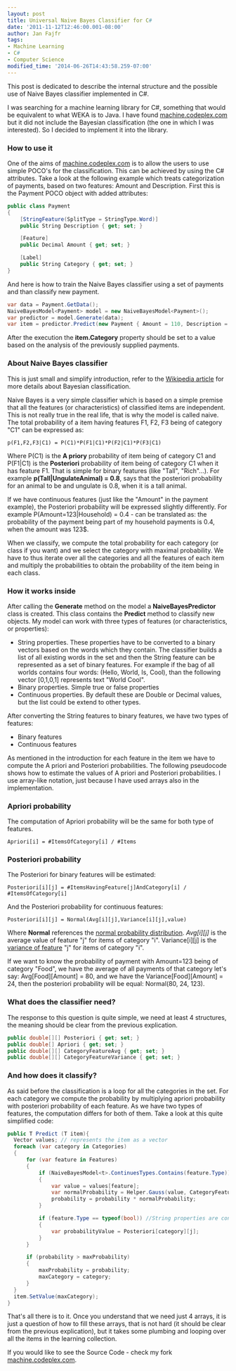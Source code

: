 ```yaml
---
layout: post
title: Universal Naive Bayes Classifier for C#
date: '2011-11-12T12:46:00.001-08:00'
author: Jan Fajfr
tags:
- Machine Learning
- C#
- Computer Science
modified_time: '2014-06-26T14:43:58.259-07:00'
---
```

This post is dedicated to describe the internal structure and the
possible use of Naive Bayes classifier implemented in C\#.

I was searching for a machine learning library for C\#, something that
would be equivalent to what WEKA is to Java. I have found
[machine.codeplex.com](http://machine.codeplex.com) but it did not
include the Bayesian classification (the one in which I was interested).
So I decided to implement it into the library.

### How to use it
One of the aims of [machine.codeplex.com](http://machine.codeplex.com)
is to allow the users to use simple POCO's for the classification. This
can be achieved by using the C\# attributes. Take a look at the
following example which treats categorization of payments, based on two
features: Amount and Description.
First this is the Payment POCO object with added attributes:

```csharp
public class Payment
{
    [StringFeature(SplitType = StringType.Word)]
    public String Description { get; set; }

    [Feature]
    public Decimal Amount { get; set; }

    [Label]
    public String Category { get; set; }
}
```

And here is how to train the Naive Bayes classifier using a set of
payments and than classify new payment.

```csharp
var data = Payment.GetData();            
NaiveBayesModel<Payment> model = new NaiveBayesModel<Payment>();
var predictor = model.Generate(data);
var item = predictor.Predict(new Payment { Amount = 110, Description = "SPORT SF - PARIS 18 Rue Fleurus" });
```


After the execution the **item.Category** property should be set to a
value based on the analysis of the previously supplied payments.

### About Naive Bayes classifier
This is just small and simplify introduction, refer to the [Wikipedia
article](http://en.wikipedia.org/wiki/Naive_Bayes_classifier) for more
details about Bayesian classification.

Naive Bayes is a very simple classifier which is based on a simple
premise that all the features (or characteristics) of classified items
are independent. This is not really true in the real life, that is why
the model is called naive.
The total probability of a item having features F1, F2, F3 being of
category "C1" can be expressed as:

```
p(F1,F2,F3|C1) = P(C1)*P(F1|C1)*P(F2|C1)*P(F3|C1)
```

Where P(C1) is the **A priory** probability of item being of category C1
and P(F1|C1) is the **Posteriori** probability of item being of category
C1 when it has feature F1.
That is simple for binary features (like "Tall", "Rich"...). For example
**p(Tall|UngulateAnimal) = 0.8**, says that the posteriori probability for
an animal to be and ungulate is 0.8, when it is a tall animal.

If we have continuous features (just like the "Amount" in the payment
example), the Posteriori probability will be expressed slightly
differently. For example P(Amount=123|Household) = 0.4 - can be
translated as: the probability of the payment being part of my household
payments is 0.4, when the amount was 123\$.

When we classify, we compute the total probability for each category (or
class if you want) and we select the category with maximal probability.
We have to thus iterate over all the categories and all the features of
each item and multiply the probabilities to obtain the probability of
the item being in each class.


### How it works inside
After calling the **Generate** method on the model a
**NaiveBayesPredictor** class is created. This class contains the
**Predict** method to classify new objects.
My model can work with three types of features (or characteristics, or
properties):

-   String properties. These properties have to be converted to a binary
    vectors based on the words which they contain. The classifier builds
    a list of all existing words in the set and then the String feature
    can be represented as a set of binary features. For example if the
    bag of all worlds contains four words: (Hello, World, Is, Cool),
    than the following vector [0,1,0,1] represents text "World Cool".
-   Binary properties. Simple true or false properties
-   Continuous properties. By default these are Double or Decimal
    values, but the list could be extend to other types.

After converting the String features to binary features, we have two
types of features:

-   Binary features
-   Continuous features

As mentioned in the introduction for each feature in the item we have to
compute the A priori and Posteriori probabilities. The following
pseudocode shows how to estimate the values of A priori and Posteriori
probabilities. I use array-like notation, just because I have used
arrays also in the implementation.


### Apriori probability
The computation of Apriori probability will be the same for both type of
features.

```
Apriori[i] = #ItemsOfCategory[i] / #Items
```

### Posteriori probability
The Posteriori for binary features will be estimated:

```
Posteriori[i][j] = #ItemsHavingFeature[j]AndCategory[i] / #ItemsOfCategory[i]
```

And the Posteriori probability for continuous features:

```
Posteriori[i][j] = Normal(Avg[i][j],Variance[i][j],value)
```

Where **Normal** references the [normal probability distribution](http://en.wikipedia.org/wiki/Normal_distribution).
*Avg[i][j]* is the average value of feature "j" for items of category "i". Variance[i][j] is the [variance of feature](http://en.wikipedia.org/wiki/Variance) "j" for items of category "i".

If we want to know the probability of payment with Amount=123 being of category "Food", we have the average of all payments of that category let's say: Avg[Food][Amount] = 80, and we have the Variance[Food][Amount] = 24, then the posteriori probability will be equal: Normal(80, 24, 123).

### What does the classifier need?
The response to this question is quite simple, we need at least 4 structures, the meaning should be clear from the previous explication.

```csharp
public double[][] Posteriori { get; set; }
public double[] Apriori { get; set; }
public double[][] CategoryFeatureAvg { get; set; }
public double[][] CategoryFeatureVariance { get; set; }
```

### And how does it classify?
As said before the classification is a loop for all the categories in
the set. For each category we compute the probability by multiplying
apriori probability with posteriori probability of each feature. As we
have two types of features, the computation differs for both of them.
Take a look at this quite simplified code:


```csharp
public T Predict (T item){
  Vector values; // represents the item as a vector
  foreach (var category in Categories)
  {
      for (var feature in Features)
      {
          if (NaiveBayesModel<t>.ContinuesTypes.Contains(feature.Type))
          {
              var value = values[feature];
              var normalProbability = Helper.Gauss(value, CategoryFeatureAvg[category][j], CategoryFeatureVariance[category][j]);
              probability = probability * normalProbability;
          }

          if (feature.Type == typeof(bool)) //String properties are converted also to binary
          {
              var probabilityValue = Posteriori[category][j];
          }
      }

      if (probability > maxProbability)
      {
          maxProbability = probability;
          maxCategory = category;
      }
  }
  item.SetValue(maxCategory);
}
```

That's all there is to it. Once you understand that we need just 4
arrays, it is just a question of how to fill these arrays, that is not
hard (it should be clear from the previous explication), but it takes
some plumbing and looping over all the items in the learning
collection.

If you would like to see the Source Code - check my fork [machine.codeplex.com](http://machine.codeplex.com/SourceControl/network/Forks/hoonzis/NaiveBayes).
